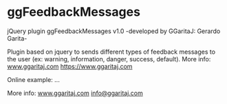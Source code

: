 # ggFeedbackMessages
jQuery plugin ggFeedbackMessages v1.0
-developed by GGaritaJ: Gerardo Garita-

Plugin based on jquery to sends different types of feedback messages to the user (ex: warning, information, danger, success, default). More info: www.ggaritaj.com https://www.ggaritaj.com

Online example: ...

More info: www.ggaritaj.com info@ggaritaj.com
